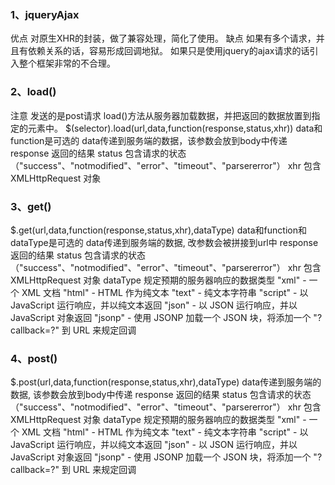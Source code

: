 ### 1、jqueryAjax
  优点
    对原生XHR的封装，做了兼容处理，简化了使用。
  缺点
    如果有多个请求，并且有依赖关系的话，容易形成回调地狱。
    如果只是使用jquery的ajax请求的话引入整个框架非常的不合理。

### 2、load() 
  注意 发送的是post请求
  load()方法从服务器加载数据，并把返回的数据放置到指定的元素中。
  $(selector).load(url,data,function(response,status,xhr)) data和function是可选的
    data传递到服务端的数据，该参数会放到body中传递
    response 返回的结果
    status 包含请求的状态（"success"、"notmodified"、"error"、"timeout"、"parsererror"）
    xhr 包含 XMLHttpRequest 对象

### 3、get()
  $.get(url,data,function(response,status,xhr),dataType) data和function和dataType是可选的
    data传递到服务端的数据, 改参数会被拼接到url中
    response 返回的结果
    status 包含请求的状态（"success"、"notmodified"、"error"、"timeout"、"parsererror"）
    xhr 包含 XMLHttpRequest 对象
    dataType 规定预期的服务器响应的数据类型
      "xml" - 一个 XML 文档
      "html" - HTML 作为纯文本
      "text" - 纯文本字符串
      "script" - 以 JavaScript 运行响应，并以纯文本返回
      "json" - 以 JSON 运行响应，并以 JavaScript 对象返回
      "jsonp" - 使用 JSONP 加载一个 JSON 块，将添加一个 "?callback=?" 到 URL 来规定回调

### 4、post()
  $.post(url,data,function(response,status,xhr),dataType)
    data传递到服务端的数据, 该参数会放到body中传递
    response 返回的结果
    status 包含请求的状态（"success"、"notmodified"、"error"、"timeout"、"parsererror"）
    xhr 包含 XMLHttpRequest 对象
    dataType 规定预期的服务器响应的数据类型
      "xml" - 一个 XML 文档
      "html" - HTML 作为纯文本
      "text" - 纯文本字符串
      "script" - 以 JavaScript 运行响应，并以纯文本返回
      "json" - 以 JSON 运行响应，并以 JavaScript 对象返回
      "jsonp" - 使用 JSONP 加载一个 JSON 块，将添加一个 "?callback=?" 到 URL 来规定回调
